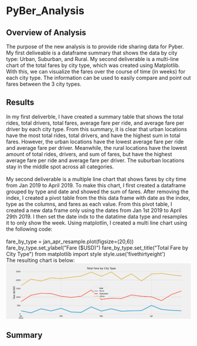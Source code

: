 # PyBer_Analysis

## Overview of Analysis
The purpose of the new analysis is to provide ride sharing data for Pyber.  My first deliveable is a dataframe summary that shows the data by city type: Urban, Suburban, and Rural.  My  second deliverable is a multi-line chart of the total fares by city type, which was created using Matplotlib.  With this, we can visualize the fares over the course of time (in weeks) for each city type. The information can be used to easily compare and point out fares between the 3 city types.

## Results

In my first deliverble, I have created a summary table that shows the total rides, total drivers, total fares, average fare per ride, and average fare per driver by each city type.  From this summary, it is clear that urban locations have the most total rides, total drivers, and have the highest sum in total fares.  However, the urban locations have the lowest average fare per ride and average fare per driver.  Meanwhile, the rural locations have the lowest amount of total rides, drivers, and sum of fares, but have the highest average fare per ride and average fare per driver.  The suburban locations stay in the middle spot across all categories.<br /> 
<br /> 
My second deliverable is a multiple line chart that shows fares by city time from Jan 2019 to April 2019.  To make this chart, I first created a dataframe grouped by type and date and showed the sum of fares.  After removing the index, I created a pivot table from the this data frame with date as the index, type as the columns, and fares as each value.  From this pivot table, I created a new data frame only using the dates from Jan 1st 2019 to April 29th 2019.  I then set the date indx to the datatime data type and resamples it to only show the week.  Using matplotlin, I created a multi line chart using the following code:<br /> 
<br /> 
fare_by_type = jan_apr_resample.plot(figsize=(20,6))
fare_by_type.set_ylabel("Fare ($USD)")
fare_by_type.set_title("Total Fare by City Type")
from matplotlib import style
style.use('fivethirtyeight')
<br /> 
The resulting chart is below:
![fare_by_type_chall](Analysis/fare_by_type_chall.png)



## Summary